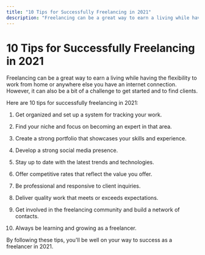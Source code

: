 ```yaml
---
title: "10 Tips for Successfully Freelancing in 2021"
description: "Freelancing can be a great way to earn a living while having the flexibility to work from home or anywhere else you have an internet connection. However, it can also be a bit of a challenge to get started and to find clients."
---
```


# 10 Tips for Successfully Freelancing in 2021

Freelancing can be a great way to earn a living while having the flexibility to work from home or anywhere else you have an internet connection. However, it can also be a bit of a challenge to get started and to find clients.

Here are 10 tips for successfully freelancing in 2021:

1. Get organized and set up a system for tracking your work.

2. Find your niche and focus on becoming an expert in that area.

3. Create a strong portfolio that showcases your skills and experience.

4. Develop a strong social media presence.

5. Stay up to date with the latest trends and technologies.

6. Offer competitive rates that reflect the value you offer.

7. Be professional and responsive to client inquiries.

8. Deliver quality work that meets or exceeds expectations.

9. Get involved in the freelancing community and build a network of contacts.

10. Always be learning and growing as a freelancer.

By following these tips, you'll be well on your way to success as a freelancer in 2021.
